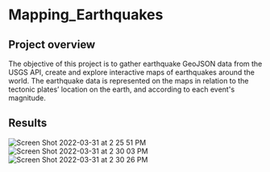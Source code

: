 # Mapping_Earthquakes
## Project overview
The objective of this project is to gather earthquake GeoJSON data from the USGS API, create and explore interactive maps of earthquakes around the world.
The earthquake data is represented on the maps in relation to the tectonic plates’ location on the earth, and according to each event's magnitude.

## Results
![Screen Shot 2022-03-31 at 2 25 51 PM](https://user-images.githubusercontent.com/95242493/161143374-f1f40073-a862-4191-bc95-097317eef8e5.png)
![Screen Shot 2022-03-31 at 2 30 03 PM](https://user-images.githubusercontent.com/95242493/161143993-a69976e0-768a-4452-9ab4-df29e6996ddc.png)
![Screen Shot 2022-03-31 at 2 30 26 PM](https://user-images.githubusercontent.com/95242493/161144032-bdc66d02-318f-4ffd-bad3-b1551c97c515.png)


